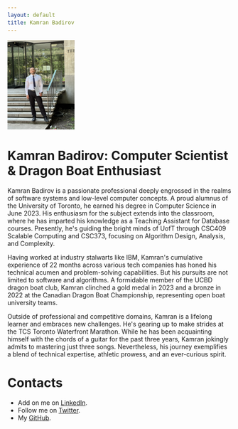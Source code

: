 ```yaml
---
layout: default 
title: Kamran Badirov
---
```


<!---

# [<span style="color:rgb(66,135,245)">My Page Me</span>](https://kamrandb.github.io) &nbsp;&nbsp;&nbsp; [<span style="color:rgb(66,135,245)">About Me</span>](https://kamrandb.github.io) &nbsp;&nbsp;&nbsp; [<span style="color:rgb(66,135,245)">Interests</span>](https://kamrandb.github.io) &nbsp;&nbsp;&nbsp; [<span style="color:rgb(66,135,245)">Projects</span>](https://kamrandb.github.io) 




<img src="Personal_photo.JPG" width="30%" height="30%"> 
--->

<img src="IMG_9464.jpg" width="30%" height="30%"> 



# Kamran Badirov: Computer Scientist & Dragon Boat Enthusiast

Kamran Badirov is a passionate professional deeply engrossed in the realms of software systems and low-level computer concepts. A proud alumnus of the University of Toronto, he earned his degree in Computer Science in June 2023. His enthusiasm for the subject extends into the classroom, where he has imparted his knowledge as a Teaching Assistant for Database courses. Presently, he's guiding the bright minds of UofT through CSC409 Scalable Computing and CSC373, focusing on Algorithm Design, Analysis, and Complexity.

Having worked at industry stalwarts like IBM, Kamran's cumulative experience of 22 months across various tech companies has honed his technical acumen and problem-solving capabilities. But his pursuits are not limited to software and algorithms. A formidable member of the UCBD dragon boat club, Kamran clinched a gold medal in 2023 and a bronze in 2022 at the Canadian Dragon Boat Championship, representing open boat university teams.

Outside of professional and competitive domains, Kamran is a lifelong learner and embraces new challenges. He's gearing up to make strides at the TCS Toronto Waterfront Marathon. While he has been acquainting himself with the chords of a guitar for the past three years, Kamran jokingly admits to mastering just three songs. Nevertheless, his journey exemplifies a blend of technical expertise, athletic prowess, and an ever-curious spirit.

# Contacts

- Add on me on [LinkedIn](https://www.linkedin.com/in/badirov-kamran/).
- Follow me on [Twitter](https://twitter.com/kamranbadirov).
- My [GitHub](https://github.com/kamrandb).
